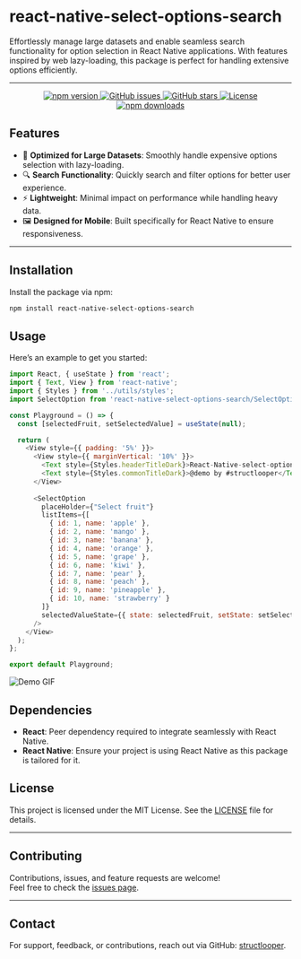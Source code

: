 # react-native-select-options-search

Effortlessly manage large datasets and enable seamless search functionality for option selection in React Native applications. With features inspired by web lazy-loading, this package is perfect for handling extensive options efficiently.

---
<p align="center">
  <a href="https://www.npmjs.com/package/react-native-select-options-search">
    <img src="https://img.shields.io/npm/v/react-native-select-options-search?color=brightgreen&label=npm&logo=npm" alt="npm version" />
  </a>
  <a href="https://github.com/structlooper/react-native-select-options-search/issues">
    <img src="https://img.shields.io/github/issues/structlooper/react-native-select-options-search?color=yellow&label=issues&logo=github" alt="GitHub issues" />
  </a>
  <a href="https://github.com/structlooper/react-native-select-options-search">
    <img src="https://img.shields.io/github/stars/structlooper/react-native-select-options-search?color=blue&label=GitHub%20Stars&logo=github" alt="GitHub stars" />
  </a>
  <a href="https://github.com/structlooper/react-native-select-options-search/blob/master/LICENSE">
    <img src="https://img.shields.io/github/license/structlooper/react-native-select-options-search?color=blue&label=License" alt="License" />
  </a>
  <a href="https://www.npmjs.com/package/react-native-select-options-search">
    <img src="https://img.shields.io/npm/dt/react-native-select-options-search?color=purple&label=Downloads&logo=npm" alt="npm downloads" />
  </a>
</p>

## **Features**
- 🌟 **Optimized for Large Datasets**: Smoothly handle expensive options selection with lazy-loading.
- 🔍 **Search Functionality**: Quickly search and filter options for better user experience.
- ⚡ **Lightweight**: Minimal impact on performance while handling heavy data.
- 🖼️ **Designed for Mobile**: Built specifically for React Native to ensure responsiveness.

---

## **Installation**

Install the package via npm:

```bash
npm install react-native-select-options-search

```
## **Usage**
Here’s an example to get you started:

```javascript
import React, { useState } from 'react';
import { Text, View } from 'react-native';
import { Styles } from '../utils/styles';
import SelectOption from 'react-native-select-options-search/SelectOption';

const Playground = () => {
  const [selectedFruit, setSelectedValue] = useState(null);

  return (
    <View style={{ padding: '5%' }}>
      <View style={{ marginVertical: '10%' }}>
        <Text style={Styles.headerTitleDark}>React-Native-select-options-search</Text>
        <Text style={Styles.commonTitleDark}>@demo by #structlooper</Text>
      </View>
      
      <SelectOption
        placeHolder={"Select fruit"}
        listItems={[
          { id: 1, name: 'apple' },
          { id: 2, name: 'mango' },
          { id: 3, name: 'banana' },
          { id: 4, name: 'orange' },
          { id: 5, name: 'grape' },
          { id: 6, name: 'kiwi' },
          { id: 7, name: 'pear' },
          { id: 8, name: 'peach' },
          { id: 9, name: 'pineapple' },
          { id: 10, name: 'strawberry' }
        ]}
        selectedValueState={{ state: selectedFruit, setState: setSelectedValue }}
      />
    </View>
  );
};

export default Playground;
```
![Demo GIF](./includes/react-native-select-options-search%20sample.gif)

## **Dependencies**
- **React**: Peer dependency required to integrate seamlessly with React Native.
- **React Native**: Ensure your project is using React Native as this package is tailored for it.

## **License**

This project is licensed under the MIT License. See the [LICENSE](https://opensource.org/licenses/MIT) file for details.

---

## **Contributing**

Contributions, issues, and feature requests are welcome!  
Feel free to check the [issues page](https://github.com/structlooper/react-native-select-options-search/issues).

---

## **Contact**

For support, feedback, or contributions, reach out via GitHub: [structlooper](https://github.com/structlooper).

